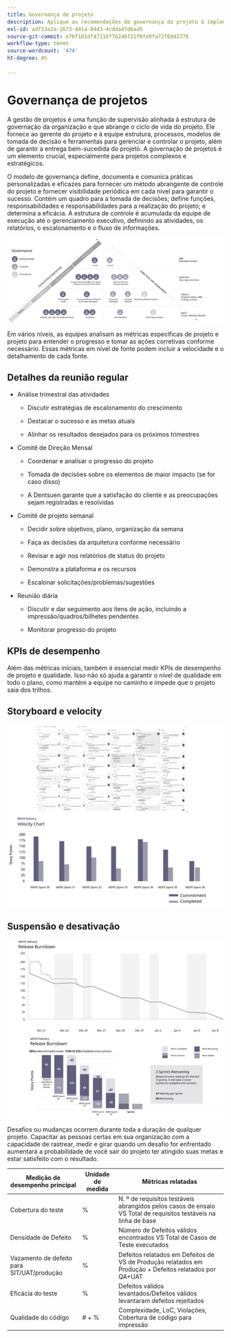 ```yaml
---
title: Governança de projeto
description: Aplique as recomendações de governança do projeto à implementação do Adobe Commerce.
exl-id: adf53a2a-1673-441a-84d3-4cdda47d6aa5
source-git-commit: e76f101df47116f7b246f21f0fe0fa72769d2776
workflow-type: tm+mt
source-wordcount: '474'
ht-degree: 0%

---
```


# Governança de projetos

A gestão de projetos é uma função de supervisão alinhada à estrutura de governação da organização e que abrange o ciclo de vida do projeto. Ele fornece ao gerente do projeto e à equipe estrutura, processos, modelos de tomada de decisão e ferramentas para gerenciar e controlar o projeto, além de garantir a entrega bem-sucedida do projeto. A governação de projetos é um elemento crucial, especialmente para projetos complexos e estratégicos.

O modelo de governança define, documenta e comunica práticas personalizadas e eficazes para fornecer um método abrangente de controle do projeto e fornecer visibilidade periódica em cada nível para garantir o sucesso. Contém um quadro para a tomada de decisões; define funções, responsabilidades e responsabilidades para a realização do projeto; e determina a eficácia. A estrutura de controle é acumulada da equipe de execução até o gerenciamento executivo, definindo as atividades, os relatórios, o escalonamento e o fluxo de informações.

![Infográfico de governança do projeto](../../assets/playbooks/project-governance.svg)

Em vários níveis, as equipes analisam as métricas específicas de projeto e projeto para entender o progresso e tomar as ações corretivas conforme necessário. Essas métricas em nível de fonte podem incluir a velocidade e o detalhamento de cada fonte.

## Detalhes da reunião regular

- Análise trimestral das atividades

   - Discutir estratégias de escalonamento do crescimento

   - Destacar o sucesso e as metas atuais

   - Alinhar os resultados desejados para os próximos trimestres

- Comitê de Direção Mensal

   - Coordenar e analisar o progresso do projeto

   - Tomada de decisões sobre os elementos de maior impacto (se for caso disso)

   - A Dentsuen garante que a satisfação do cliente e as preocupações sejam registradas e resolvidas

- Comitê de projeto semanal

   - Decidir sobre objetivos, plano, organização da semana

   - Faça as decisões da arquitetura conforme necessário

   - Revisar e agir nos relatórios de status do projeto

   - Demonstra a plataforma e os recursos

   - Escalonar solicitações/problemas/sugestões

- Reunião diária

   - Discutir e dar seguimento aos itens de ação, incluindo a impressão/quadros/bilhetes pendentes

   - Monitorar progresso do projeto

## KPIs de desempenho

Além das métricas iniciais, também é essencial medir KPIs de desempenho de projeto e qualidade. Isso não só ajuda a garantir o nível de qualidade em todo o plano, como mantém a equipe no caminho e impede que o projeto saia dos trilhos.

## Storyboard e velocity

![Exemplo de quadro Kanban](../../assets/playbooks/kanban-board-chart.svg)

## Suspensão e desativação

![Exemplo de gráfico de explosão e versão](../../assets/playbooks/sprint-release-burndown.svg)

Desafios ou mudanças ocorrem durante toda a duração de qualquer projeto. Capacitar as pessoas certas em sua organização com a capacidade de rastrear, medir e girar quando um desafio for enfrentado aumentará a probabilidade de você sair do projeto ter atingido suas metas e estar satisfeito com o resultado.

<table>
<thead>
  <tr>
    <th>Medição de desempenho principal</th>
    <th>Unidade de medida</th>
    <th>Métricas relatadas</th>
  </tr>
</thead>
<tbody>
  <tr>
    <td>Cobertura do teste</td>
    <td>%</td>
    <td>N. º de requisitos testáveis abrangidos pelos casos de ensaio VS Total de requisitos testáveis na linha de base</td>
  </tr>
  <tr>
    <td>Densidade de Defeito</td>
    <td>%</td>
    <td>Número de Defeitos válidos encontrados VS Total de Casos de Teste executados</td>
  </tr>
  <tr>
    <td>Vazamento de defeito para SIT/UAT/produção</td>
    <td>%</td>
    <td>Defeitos relatados em Defeitos de VS de Produção relatados em Produção + Defeitos relatados por QA+UAT</td>
  </tr>
  <tr>
    <td>Eficácia do teste</td>
    <td>%</td>
    <td>Defeitos válidos levantados/Defeitos válidos levantaram defeitos rejeitados</td>
  </tr>
  <tr>
    <td>Qualidade do código</td>
    <td># + %</td>
    <td>Complexidade, LoC, Violações, Cobertura de código para impressão</td>
  </tr>
</tbody>
</table>
